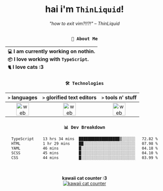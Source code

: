 <div align="center">
  
  # hai i'm `ThinLiquid`!
  ###### "how to exit vim?!!?!" – ThinLiquid
  
  ### `👤 About Me`

  | `💻`  I am currently working on **nothin**.<br/>`📦`  I love working with `TypeScript`.</br>`🐈`  I love cats :3 |
  |:---|

  
  ### `🛠️ Technologies`
  
  | `>` **languages**  | `>` **glorified text editors** | `>` **tools n' stuff** |
  |:------------------:|:------------------------------:|:----------------------:|
  | <img src="https://skillicons.dev/icons?i=ts,js,react" alt="web dev" height="40"/> | <img src="https://skillicons.dev/icons?i=vscode,neovim" alt="web dev" height="40"/> | <img src="https://skillicons.dev/icons?i=bash,git" alt="web dev" height="40"/> |
  
  ### `📊 Dev Breakdown`
  
  <!--START_SECTION:waka-->

```txt
TypeScript    13 hrs 34 mins  ██████████████████▒░░░░░░   72.82 %
HTML          1 hr 29 mins    ██░░░░░░░░░░░░░░░░░░░░░░░   07.98 %
YAML          46 mins         █░░░░░░░░░░░░░░░░░░░░░░░░   04.18 %
SCSS          45 mins         █░░░░░░░░░░░░░░░░░░░░░░░░   04.10 %
CSS           44 mins         █░░░░░░░░░░░░░░░░░░░░░░░░   03.99 %
```

<!--END_SECTION:waka-->
  
  <br/><br/>
  <b>kawaii cat counter :3</b><br/>
  [![kawaii cat counter](https://count.getloli.com/get/@ThinLiquid?theme=moebooru)](https://moe-counter.glitch.me)
</div>
